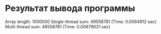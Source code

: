 # Результат вывода программы
Array length: 1000000
Single-thread sum: 49558781 (Time: 0.0064912 sec)
Multi-thread sum:  49558781 (Time: 0.00679021 sec)
